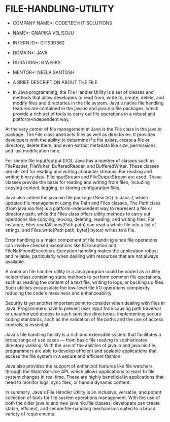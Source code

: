 # FILE-HANDLING-UTILITY

* COMPANY NAME*: CODETECH IT SOLUTIONS

* NAME*: GNAPIKA VELISOJU

* INTERN ID*: CITS0D362

* DOMAIN*: JAVA

* DURATION*: 6 WEEKS

* MENTOR*: NEELA SANTOSH

* A BRIEF DESCRIPTION ABOUT THE FILE

* In Java programming, the File Handler Utility is a set of classes and methods that allow developers to read from, write to, create, delete, and modify files and directories in the file system. Java's native file handling features are contained in the java.io and java.nio.file packages, which provide a rich set of tools to carry out file operations in a robust and platform-independent way.

At the very center of file management in Java is the File class in the java.io package. The File class abstracts files as well as directories. It provides developers with the ability to determine if a file exists, create a file or directory, delete them, and even extract metadata like size, permissions, and last modification time.

For simple file input/output (I/O), Java has a number of classes such as FileReader, FileWriter, BufferedReader, and BufferedWriter. These classes are utilized for reading and writing character streams. For reading and writing binary data, FileInputStream and FileOutputStream are used. These classes provide the basis for reading and writing from files, including copying content, logging, or storing configuration files.

Java also added the java.nio.file package (New I/O) to Java 7, which updated file management using the Path and Files classes. The Path class (from java.nio.file) is a platform-independent way to represent a file or directory path, while the Files class offers utility methods to carry out operations like copying, moving, deleting, reading, and writing files. For instance, Files.readAllLines(Path path) can read a whole file into a list of strings, and Files.write(Path path, byte[] bytes) writes to a file.

Error handling is a major component of file handling since file operations can involve checked exceptions like IOException and FileNotFoundException. Exception handling makes the application robust and reliable, particularly when dealing with resources that are not always available.

A common file handler utility in a Java program could be coded as a utility helper class containing static methods to perform common file operations, such as reading the content of a text file, writing to logs, or backing up files. Such utilities encapsulate the low-level file I/O operations complexity, reducing the code's messiness and enhanceability.

Security is yet another important point to consider when dealing with files in Java. Programmers have to prevent user input from causing path traversal or unauthorized access to such sensitive directories. Implementing secure coding standards, such as the validation of file paths and the use of access controls, is essential.

Java's file handling facility is a rich and extensible system that facilitates a broad range of use cases — from basic file reading to sophisticated directory walking. With the use of the abilities of java.io and java.nio.file, programmers are able to develop efficient and scalable applications that access the file system in a secure and efficient fashion.

Java also provides the support of enhanced features like file watchers through the WatchService API, which allows applications to react to file system changes in real time. These are highly beneficial in applications that need to monitor logs, sync files, or handle dynamic content.

In summary, Java's File Handler Utility is an inclusive, versatile, and potent collection of tools for file system operations management. With the use of both the older java.io and new java.nio.file classes, developers can create stable, efficient, and secure file-handling mechanisms suited to a broad variety of requirements.

